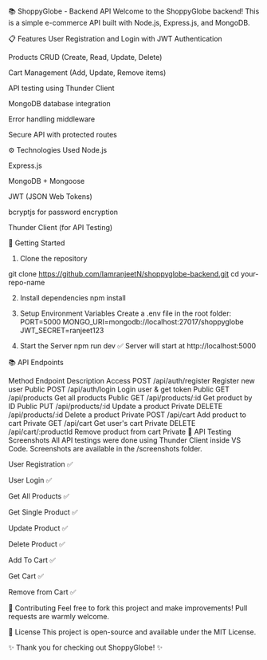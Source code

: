 📚 ShoppyGlobe - Backend API
Welcome to the ShoppyGlobe backend!
This is a simple e-commerce API built with Node.js, Express.js, and MongoDB.

📋 Features
User Registration and Login with JWT Authentication

Products CRUD (Create, Read, Update, Delete)

Cart Management (Add, Update, Remove items)

API testing using Thunder Client

MongoDB database integration

Error handling middleware

Secure API with protected routes

⚙️ Technologies Used
Node.js

Express.js

MongoDB + Mongoose

JWT (JSON Web Tokens)

bcryptjs for password encryption

Thunder Client (for API Testing)

🚀 Getting Started
1. Clone the repository

git clone https://github.com/IamranjeetN/shoppyglobe-backend.git
cd your-repo-name

2. Install dependencies
npm install

3. Setup Environment Variables
Create a .env file in the root folder:
PORT=5000
MONGO_URI=mongodb://localhost:27017/shoppyglobe
JWT_SECRET=ranjeet123

4. Start the Server
npm run dev
✅ Server will start at http://localhost:5000

📚 API Endpoints

Method	Endpoint	Description	Access
POST	/api/auth/register	Register new user	Public
POST	/api/auth/login	Login user & get token	Public
GET	/api/products	Get all products	Public
GET	/api/products/:id	Get product by ID	Public
PUT	/api/products/:id	Update a product	Private
DELETE	/api/products/:id	Delete a product	Private
POST	/api/cart	Add product to cart	Private
GET	/api/cart	Get user's cart	Private
DELETE	/api/cart/:productId	Remove product from cart	Private
📸 API Testing Screenshots
All API testings were done using Thunder Client inside VS Code.
Screenshots are available in the /screenshots folder.

User Registration ✅

User Login ✅

Get All Products ✅

Get Single Product ✅

Update Product ✅

Delete Product ✅

Add To Cart ✅

Get Cart ✅

Remove from Cart ✅

🤝 Contributing
Feel free to fork this project and make improvements!
Pull requests are warmly welcome.

📜 License
This project is open-source and available under the MIT License.

✨ Thank you for checking out ShoppyGlobe! ✨
